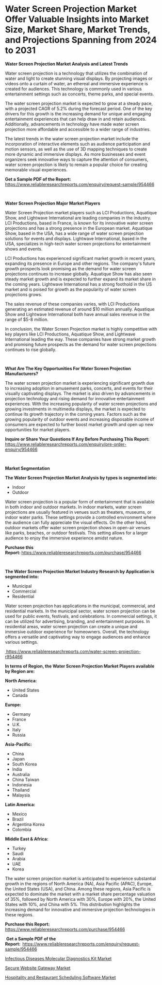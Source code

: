<p><h1>Water Screen Projection Market Offer Valuable Insights into Market Size, Market Share, Market Trends, and Projections Spanning from 2024 to 2031</h1></p><p><strong>Water Screen Projection Market Analysis and Latest Trends</strong></p>
<p><p>Water screen projection is a technology that utilizes the combination of water and light to create stunning visual displays. By projecting images or videos onto a curtain of water, an ethereal and immersive experience is created for audiences. This technology is commonly used in various entertainment settings such as concerts, theme parks, and special events.</p><p>The water screen projection market is expected to grow at a steady pace, with a projected CAGR of 5.2% during the forecast period. One of the key drivers for this growth is the increasing demand for unique and engaging entertainment experiences that can help draw in and retain audiences. Additionally, advancements in technology have made water screen projection more affordable and accessible to a wider range of industries.</p><p>The latest trends in the water screen projection market include the incorporation of interactive elements such as audience participation and motion sensors, as well as the use of 3D mapping techniques to create more dynamic and immersive displays. As more businesses and event organizers seek innovative ways to capture the attention of consumers, water screen projection is likely to remain a popular choice for creating memorable visual experiences.</p></p>
<p><strong>Get a Sample PDF of the Report:&nbsp;</strong> <a href="https://www.reliableresearchreports.com/enquiry/request-sample/954466">https://www.reliableresearchreports.com/enquiry/request-sample/954466</a></p>
<p>&nbsp;</p>
<p><strong>Water Screen Projection Major Market Players</strong></p>
<p><p>Water Screen Projection market players such as LCI Productions, Aquatique Show, and Lightwave International are leading companies in the industry. LCI Productions, based in France, is known for its innovative water screen projections and has a strong presence in the European market. Aquatique Show, based in the USA, has a wide range of water screen projection solutions for events and displays. Lightwave International, based in the USA, specializes in high-tech water screen projections for entertainment shows and events.</p><p>LCI Productions has experienced significant market growth in recent years, expanding its presence in Europe and other regions. The company's future growth prospects look promising as the demand for water screen projections continues to increase globally. Aquatique Show has also seen steady market growth and is expected to further expand its market share in the coming years. Lightwave International has a strong foothold in the US market and is poised for growth as the popularity of water screen projections grows.</p><p>The sales revenue of these companies varies, with LCI Productions generating an estimated revenue of around $10 million annually. Aquatique Show and Lightwave International both have annual sales revenue in the range of $5-8 million.</p><p>In conclusion, the Water Screen Projection market is highly competitive with key players like LCI Productions, Aquatique Show, and Lightwave International leading the way. These companies have strong market growth and promising future prospects as the demand for water screen projections continues to rise globally.</p></p>
<p>&nbsp;</p>
<p><strong>What Are The Key Opportunities For Water Screen Projection Manufacturers?</strong></p>
<p><p>The water screen projection market is experiencing significant growth due to increasing adoption in amusement parks, concerts, and events for their visually captivating displays. The market is also driven by advancements in projection technology and rising demand for innovative entertainment experiences. With the increasing popularity of water screen projections and growing investments in multimedia displays, the market is expected to continue its growth trajectory in the coming years. Factors such as the growing popularity of outdoor events and increasing disposable income of consumers are expected to further boost market growth and open up new opportunities for market players.</p></p>
<p><strong>Inquire or Share Your Questions If Any Before Purchasing This Report:</strong> <a href="https://www.reliableresearchreports.com/enquiry/pre-order-enquiry/954466">https://www.reliableresearchreports.com/enquiry/pre-order-enquiry/954466</a></p>
<p>&nbsp;</p>
<p><strong>Market Segmentation</strong></p>
<p><strong>The Water Screen Projection Market Analysis by types is segmented into:</strong></p>
<p><ul><li>Indoor</li><li>Outdoor</li></ul></p>
<p><p>Water screen projection is a popular form of entertainment that is available in both indoor and outdoor markets. In indoor markets, water screen projections are usually featured in venues such as theaters, museums, or indoor water parks. These settings provide a controlled environment where the audience can fully appreciate the visual effects. On the other hand, outdoor markets offer water screen projection shows in open-air venues like parks, beaches, or outdoor festivals. This setting allows for a larger audience to enjoy the immersive experience amidst nature.</p></p>
<p><strong>Purchase this Report:&nbsp;</strong><a href="https://www.reliableresearchreports.com/purchase/954466">https://www.reliableresearchreports.com/purchase/954466</a></p>
<p>&nbsp;</p>
<p><strong>The Water Screen Projection Market Industry Research by Application is segmented into:</strong></p>
<p><ul><li>Municipal</li><li>Commercial</li><li>Residential</li></ul></p>
<p><p>Water screen projection has applications in the municipal, commercial, and residential markets. In the municipal sector, water screen projection can be used for public events, festivals, and celebrations. In commercial settings, it can be utilized for advertising, branding, and entertainment purposes. In residential areas, water screen projection can create a unique and immersive outdoor experience for homeowners. Overall, the technology offers a versatile and captivating way to engage audiences and enhance various settings.</p></p>
<p><a href="https://www.reliableresearchreports.com/water-screen-projection-r954466">&nbsp;https://www.reliableresearchreports.com/water-screen-projection-r954466</a></p>
<p><strong>In terms of Region, the Water Screen Projection Market Players available by Region are:</strong></p>
<p>
    <p> <strong> North America: </strong>
        <ul>
            <li>United States</li>
            <li>Canada</li>
        </ul>
        </p> 
    <p> <strong> Europe: </strong>
        <ul>
            <li>Germany</li>
            <li>France</li>
            <li>U.K.</li>
            <li>Italy</li>
            <li>Russia</li>
        </ul>
        </p> 
    <p> <strong> Asia-Pacific: </strong>
        <ul>
            <li>China</li>
            <li>Japan</li>
            <li>South Korea</li>
            <li>India</li>
            <li>Australia</li>
            <li>China Taiwan</li>
            <li>Indonesia</li>
            <li>Thailand</li>
            <li>Malaysia</li>
        </ul>
        </p> 
    <p> <strong> Latin America: </strong>
        <ul>
            <li>Mexico</li>
            <li>Brazil</li>
            <li>Argentina Korea</li>
            <li>Colombia</li>
        </ul>
        </p> 
    <p> <strong> Middle East & Africa: </strong>
        <ul>
            <li>Turkey</li>
            <li>Saudi</li>
            <li>Arabia</li>
            <li>UAE</li>
            <li>Korea</li>
        </ul>
    </p>
    </p>
<p><p>The water screen projection market is anticipated to experience substantial growth in the regions of North America (NA), Asia Pacific (APAC), Europe, the United States (USA), and China. Among these regions, Asia Pacific is expected to dominate the market with a market share percentage valuation of 35%, followed by North America with 30%, Europe with 20%, the United States with 10%, and China with 5%. This distribution highlights the increasing demand for innovative and immersive projection technologies in these regions.</p></p>
<p><strong>Purchase this Report: </strong><a href="https://www.reliableresearchreports.com/purchase/954466">https://www.reliableresearchreports.com/purchase/954466</a></p>
<p>&nbsp;<strong>Get a Sample PDF of the Report:&nbsp;&nbsp;</strong><a href="https://www.reliableresearchreports.com/enquiry/request-sample/954466">https://www.reliableresearchreports.com/enquiry/request-sample/954466</a></p>
<p><strong></strong></p>
<p><p><a href="https://www.linkedin.com/pulse/infectious-diseases-molecular-diagnostics-kit-market-size-outlook-g42re">Infectious Diseases Molecular Diagnostics Kit Market</a></p><p><a href="https://www.linkedin.com/pulse/secure-website-gateway-market-trends-analysis-forecasted-znmvc">Secure Website Gateway Market</a></p><p><a href="https://www.linkedin.com/pulse/hospitality-restaurant-scheduling-software-market-comprehensive-rlsec">Hospitality and Restaurant Scheduling Software Market</a></p></p>